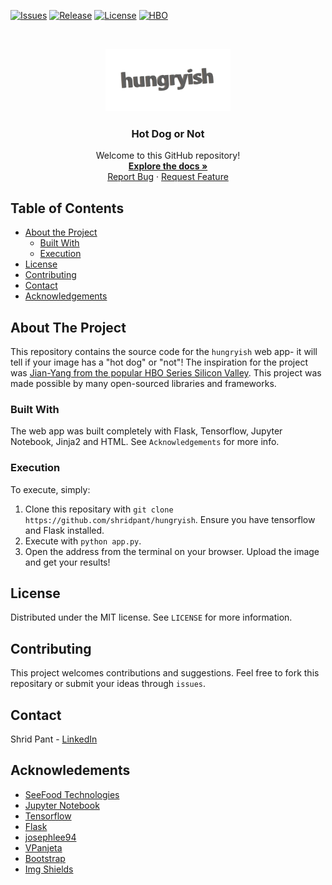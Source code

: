 [![Issues][issues]][issues-url]
[![Release][release]][release-url]
[![License][license]][license-url]
[![HBO][hbo]][hbo-url]

<br />
<p align="center">
  <a href="https://github.com/shridpant/smort-apps">
    <img src="static/logo.png" alt="Logo" width="200" height="100">
  </a>
  <h3 align="center">Hot Dog or Not</h3>
  <p align="center">
    Welcome to this GitHub repository!
    <br />
    <a href="https://github.com/shridpant/hungryish"><strong>Explore the docs »</strong></a>
    <br />
    <a href="https://github.com/shridpant/hungryish/issues">Report Bug</a>
    ·
    <a href="https://github.com/shridpant/hungryish/issues">Request Feature</a>
  </p>
</p>

<!-- TABLE OF CONTENTS -->
## Table of Contents

* [About the Project](#about-the-project)
    * [Built With](#built-with)
    * [Execution](#execution)
* [License](#license)
* [Contributing](#contributing)
* [Contact](#contact)
* [Acknowledgements](#acknowledgements)

<!-- ABOUT THE PROJECT -->
## About The Project

This repository contains the source code for the `hungryish` web app- it will tell if your image has a "hot dog" or "not"! The inspiration for the project was <a href="https://www.hbo.com/silicon-valley" target="_blank">Jian-Yang from the popular HBO Series Silicon Valley</a>. This project was made possible by many open-sourced libraries and frameworks.

### Built With

The web app was built completely with Flask, Tensorflow, Jupyter Notebook, Jinja2 and HTML. See `Acknowledgements` for more info.

### Execution

To execute, simply:
  1. Clone this repositary with `git clone https://github.com/shridpant/hungryish`. Ensure you have tensorflow and Flask installed.
  2. Execute with `python app.py`.
  3. Open the address from the terminal on your browser. Upload the image and get your results!

<!-- LICENSE -->
## License

Distributed under the MIT license. See `LICENSE` for more information.

## Contributing

This project welcomes contributions and suggestions. Feel free to fork this repositary or submit your ideas through `issues`.

<!-- CONTACT -->
## Contact

Shrid Pant - [LinkedIn](https://www.linkedin.com/in/shridpant/)

<!-- ACKNOWLEDGEMENTS -->
## Acknowledements
* [SeeFood Technologies](https://www.seefoodtechnologies.com/nothotdog/)
* [Jupyter Notebook](https://jupyter.org/)
* [Tensorflow](https://github.com/tensorflow/tensorflow)
* [Flask](https://flask.palletsprojects.com/en/1.1.x/)
* [josephlee94](https://github.com/josephlee94/intuitive-deep-learning)
* [VPanjeta](https://github.com/VPanjeta/hotdog-or-not-hotdog)
* [Bootstrap](https://getbootstrap.com/)
* [Img Shields](https://shields.io)

<!-- MARKDOWN LINKS & IMAGES -->
[release]: https://img.shields.io/github/v/release/shridpant/hungryish?include_prereleases
[release-url]: https://github.com/shridpant/hungryish/releases/tag/alpha
[issues]: https://img.shields.io/github/issues-raw/shridpant/smort-apps
[issues-url]: https://github.com/shridpant/smort-apps/issues
[license]: https://img.shields.io/apm/l/vim-mode
[license-url]: https://github.com/shridpant/hungryish/blob/master/LICENSE
[hbo]: https://img.shields.io/badge/-HBO-lightgrey
[hbo-url]: https://www.hbo.com/silicon-valley

